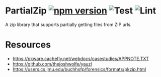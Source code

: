 # PartialZip [![npm version](https://badge.fury.io/js/partialzip.svg)](https://badge.fury.io/js/partialzip) ![Test](https://github.com/1Conan/partialzip.js/workflows/Test/badge.svg) ![Lint](https://github.com/1Conan/partialzip.js/workflows/Lint/badge.svg)

A zip library that supports partially getting files from ZIP urls.

# Resources

- https://pkware.cachefly.net/webdocs/casestudies/APPNOTE.TXT
- https://github.com/thejoshwolfe/yauzl
- https://users.cs.jmu.edu/buchhofp/forensics/formats/pkzip.html
